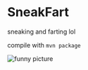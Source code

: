# SneakFart
sneaking and farting lol

compile with `mvn package`

![funny picture](https://www.spigotmc.org/attachments/fart-png.577401)
